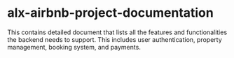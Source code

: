 # alx-airbnb-project-documentation
This contains detailed document that lists all the features and functionalities the backend needs to support. This includes user authentication, property management, booking system, and payments.
